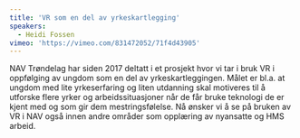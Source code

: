 ```yaml
---
title: 'VR som en del av yrkeskartlegging'
speakers:
  - Heidi Fossen
vimeo: 'https://vimeo.com/831472052/71f4d43905'
---
```


NAV Trøndelag har siden 2017 deltatt i et prosjekt hvor vi tar i bruk VR i oppfølging av ungdom som en del av yrkeskartleggingen. Målet er bl.a. at ungdom med lite yrkeserfaring og liten utdanning skal motiveres til å utforske flere yrker og arbeidssituasjoner når de får bruke teknologi de er kjent med og som gir dem mestringsfølelse. Nå ønsker vi å se på bruken av VR i NAV også innen andre områder som opplæring av nyansatte og HMS arbeid.